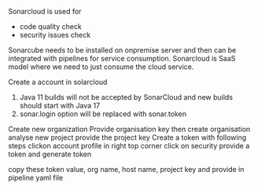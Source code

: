 Sonarcloud is used for
  -  code quality check
  -  security issues check

Sonarcube needs to be installed on onpremise server and then can be integrated with pipelines for service consumption.
Sonarcloud is SaaS model where we need to just consume the cloud service.

Create a account in solarcloud
1) Java 11 builds will not be accepted by SonarCloud and new builds should start with Java 17
2) sonar.login option will be replaced with sonar.token

Create new organization 
Provide organisation key
then create organisation
analyse new project
provide the project key
Create a token with following steps
  clickon account profile in right top corner
  click on security
  provide a token and generate token

copy these token value, org name, host name, project key and provide in pipeline yaml file
